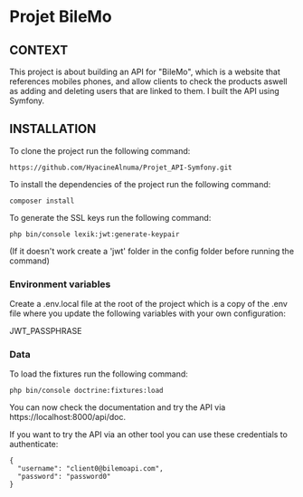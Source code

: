 # Projet BileMo

## CONTEXT

This project is about building an API for "BileMo", which is a website that references mobiles phones, and allow clients to check the products aswell as adding and deleting users that are linked to them. I built the API using Symfony.

## INSTALLATION

To clone the project run the following command: 
```
https://github.com/HyacineAlnuma/Projet_API-Symfony.git
```

To install the dependencies of the project run the following command:
```
composer install
```

To generate the SSL keys run the following command:
```
php bin/console lexik:jwt:generate-keypair
```
(If it doesn't work create a 'jwt' folder in the config folder before running the command)

### Environment variables

Create a .env.local file at the root of the project which is a copy of the .env file where you update the following variables with your own configuration:

JWT_PASSPHRASE


### Data

To load the fixtures run the following command:
```
php bin/console doctrine:fixtures:load
```

You can now check the documentation and try the API via https://localhost:8000/api/doc.

If you want to try the API via an other tool you can use these credentials to authenticate:
```
{
  "username": "client0@bilemoapi.com",
  "password": "password0"
}
```
